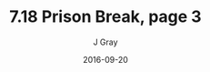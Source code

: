 ---
title: '7.18 Prison Break, page 3'
alt: 'Mysteries of the Arcana'
date: '2016-09-20'
author: 'J Gray'
artist: 'Keira'
chapter: '7 Tales of the Arcana'
filler: false
---